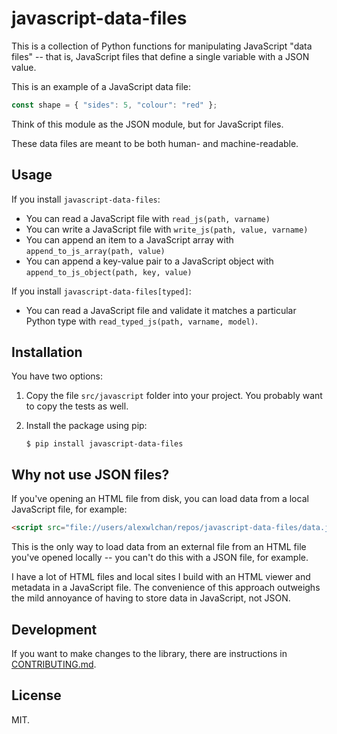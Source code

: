 # javascript-data-files

This is a collection of Python functions for manipulating JavaScript "data files" -- that is, JavaScript files that define a single variable with a JSON value.

This is an example of a JavaScript data file:

```javascript
const shape = { "sides": 5, "colour": "red" };
```

Think of this module as the JSON module, but for JavaScript files.

These data files are meant to be both human- and machine-readable.

## Usage

If you install `javascript-data-files`:

*   You can read a JavaScript file with `read_js(path, varname)`
*   You can write a JavaScript file with `write_js(path, value, varname)`
*   You can append an item to a JavaScript array with `append_to_js_array(path, value)`
*   You can append a key-value pair to a JavaScript object with `append_to_js_object(path, key, value)`

If you install `javascript-data-files[typed]`:

*   You can read a JavaScript file and validate it matches a particular Python type with `read_typed_js(path, varname, model)`.

## Installation

You have two options:

1.  Copy the file `src/javascript` folder into your project.
    You probably want to copy the tests as well.

2.  Install the package using pip:

    ```console
    $ pip install javascript-data-files
    ```

## Why not use JSON files?

If you've opening an HTML file from disk, you can load data from a local JavaScript file, for example:

```html
<script src="file://users/alexwlchan/repos/javascript-data-files/data.js"></script>
```

This is the only way to load data from an external file from an HTML file you've opened locally -- you can't do this with a JSON file, for example.

I have a lot of HTML files and local sites I build with an HTML viewer and metadata in a JavaScript file.
The convenience of this approach outweighs the mild annoyance of having to store data in JavaScript, not JSON.

## Development

If you want to make changes to the library, there are instructions in [CONTRIBUTING.md](./CONTRIBUTING.md).

## License

MIT.
